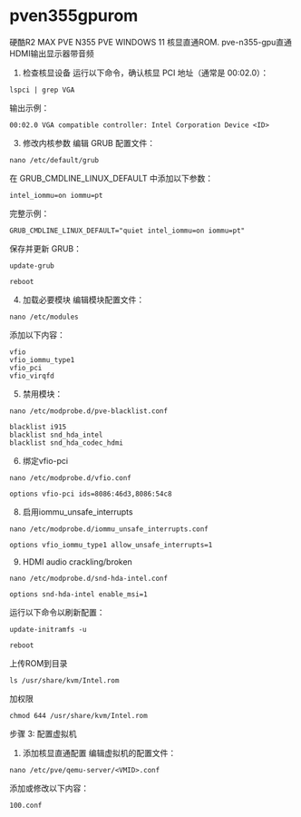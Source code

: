 # pven355gpurom

硬酷R2 MAX PVE N355 PVE WINDOWS 11 核显直通ROM.
pve-n355-gpu直通HDMI输出显示器带音频

1. 检查核显设备
运行以下命令，确认核显 PCI 地址（通常是 00:02.0）：
```
lspci | grep VGA
```
输出示例：
```
00:02.0 VGA compatible controller: Intel Corporation Device <ID>
```
3. 修改内核参数
编辑 GRUB 配置文件：
```
nano /etc/default/grub
```
在 GRUB_CMDLINE_LINUX_DEFAULT 中添加以下参数：
```
intel_iommu=on iommu=pt
```
完整示例：
```
GRUB_CMDLINE_LINUX_DEFAULT="quiet intel_iommu=on iommu=pt"
```
保存并更新 GRUB：
```
update-grub
```
```
reboot
```
4. 加载必要模块
编辑模块配置文件：
```
nano /etc/modules
```
添加以下内容：
```
vfio
vfio_iommu_type1
vfio_pci
vfio_virqfd
```
5. 禁用模块：
```
nano /etc/modprobe.d/pve-blacklist.conf
```
```
blacklist i915
blacklist snd_hda_intel
blacklist snd_hda_codec_hdmi
```
6. 绑定vfio-pci
```
nano /etc/modprobe.d/vfio.conf
```
```
options vfio-pci ids=8086:46d3,8086:54c8
```
8. 启用iommu_unsafe_interrupts
```
nano /etc/modprobe.d/iommu_unsafe_interrupts.conf
```
```
options vfio_iommu_type1 allow_unsafe_interrupts=1
```
9. HDMI audio crackling/broken
```
nano /etc/modprobe.d/snd-hda-intel.conf
```
```
options snd-hda-intel enable_msi=1
```
运行以下命令以刷新配置：
```
update-initramfs -u
```
```
reboot
```
上传ROM到目录
```
ls /usr/share/kvm/Intel.rom
```
加权限
```
chmod 644 /usr/share/kvm/Intel.rom
```
步骤 3: 配置虚拟机
1. 添加核显直通配置
编辑虚拟机的配置文件：
```
nano /etc/pve/qemu-server/<VMID>.conf
```
添加或修改以下内容：
```
100.conf
```
